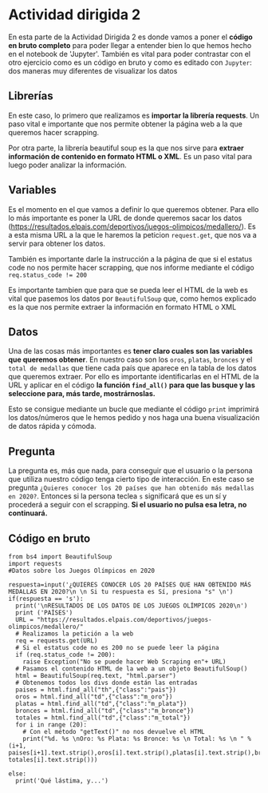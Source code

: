 # Actividad dirigida 2

En esta parte de la Actividad Dirigida 2 es donde vamos a poner el **código en bruto completo** para poder llegar a entender bien lo que hemos hecho en el notebook de 'Jupyter'. También es vital para poder contrastar con el otro ejercicio como es un código en bruto y como es editado con `Jupyter`: dos maneras muy diferentes de visualizar los datos

## Librerías
En este caso, lo primero que realizamos es **importar la librería requests**. Un paso vital e importante que nos permite obtener la página web a la que queremos hacer scrapping.

Por otra parte, la librería beautiful soup es la que nos sirve para **extraer información de contenido en formato HTML o XML**. Es un paso vital para luego poder analizar la información.

## Variables
Es el momento en el que vamos a definir lo que queremos obtener. Para ello lo más importante es poner la URL de donde queremos sacar los datos (https://resultados.elpais.com/deportivos/juegos-olimpicos/medallero/). Es a esta misma URL a la que le haremos la peticion `request.get`, que nos va a servir para obtener los datos.

También es importante darle la instrucción a la página de que si el estatus code no nos permite hacer scrapping, que nos informe mediante el código `req.status_code != 200`

Es importante tambien que para que se pueda leer el HTML de la web es vital que pasemos los datos por `BeautifulSoup` que, como hemos explicado es la que nos permite extraer la información en formato HTML o XML

## Datos
Una de las cosas más importantes es **tener claro cuales son las variables que queremos obtener**. En nuestro caso son los `oros`, `platas`, `bronces` y el `total de medallas` que tiene cada país que aparece en la tabla de los datos que queremos extraer. Por ello es importante identificarlas en el HTML de la URL y aplicar en el código **la función `find_all()` para que las busque y las seleccione para, más tarde, mostrárnoslas.**

Esto se consigue mediante un bucle que mediante el código `print` imprimirá los datos/números que le hemos pedido y nos haga una buena visualización de datos rápida y cómoda.

## Pregunta
La pregunta es, más que nada, para conseguir que el usuario o la persona que utiliza nuestro código tenga cierto tipo de interacción. En este caso se pregunta `¿Quieres conocer los 20 países que han obtenido más medallas en 2020?`. Entonces si la persona teclea `s` significará que es un sí y procederá a seguir con el scrapping. **Si el usuario no pulsa esa letra, no continuará.**

## Código en bruto
```
from bs4 import BeautifulSoup
import requests
#Datos sobre los Juegos Olímpicos en 2020

respuesta=input('¿QUIERES CONOCER LOS 20 PAÍSES QUE HAN OBTENIDO MÁS MEDALLAS EN 2020?\n \n Si tu respuesta es Sí, presiona "s" \n')
if(respuesta == 's'):
  print('\nRESULTADOS DE LOS DATOS DE LOS JUEGOS OLÍMPICOS 2020\n')
  print ('PAÍSES')
  URL = "https://resultados.elpais.com/deportivos/juegos-olimpicos/medallero/"
  # Realizamos la petición a la web
  req = requests.get(URL)
  # Si el estatus code no es 200 no se puede leer la página
  if (req.status_code != 200):
    raise Exception("No se puede hacer Web Scraping en"+ URL)
  # Pasamos el contenido HTML de la web a un objeto BeautifulSoup()
  html = BeautifulSoup(req.text, "html.parser")
  # Obtenemos todos los divs donde están las entradas
  paises = html.find_all("th",{"class":"pais"})
  oros = html.find_all("td",{"class":"m_oro"})
  platas = html.find_all("td",{"class":"m_plata"})
  bronces = html.find_all("td",{"class":"m_bronce"})
  totales = html.find_all("td",{"class":"m_total"})
  for i in range (20):
    # Con el método "getText()" no nos devuelve el HTML
    print("%d. %s \nOro: %s Plata: %s Bronce: %s \n Total: %s \n " % (i+1, paises[i+1].text.strip(),oros[i].text.strip(),platas[i].text.strip(),bronces[i].text.strip(), totales[i].text.strip()))

else:
  print('Qué lástima, y...')

```
 
